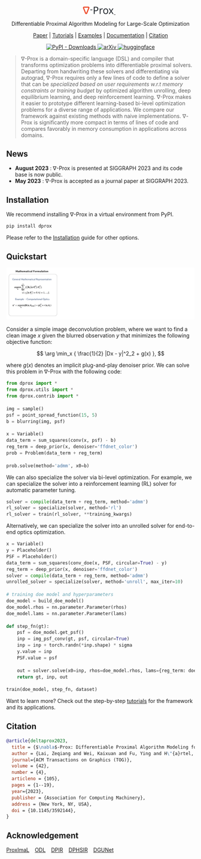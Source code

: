 <p align="center">
<a href="https://light.princeton.edu/publication/delta_prox/">
    <img src="docs/source/_static/logo.svg" alt="Delta Prox" width="16.5%">
    </a> &ensp; 
</p>


<p align="center">
Differentiable Proximal Algorithm Modeling for Large-Scale Optimization
</p>

<p align="center">
<a href="https://light.princeton.edu/publication/delta_prox/">Paper</a> |
<a href="https://github.com/princeton-computational-imaging/Delta-Prox/tree/main/notebooks">Tutorials</a> |
<a href="https://github.com/princeton-computational-imaging/Delta-Prox/tree/main/examples">Examples</a> |
<a href="https://deltaprox.readthedocs.io/en/latest/">Documentation</a> |
<a href="https://github.com/princeton-computational-imaging/Delta-Prox#citation">Citation</a> 
</p>

<p align="center">
    <a href="https://pypi.org/project/dprox/">
        <img alt="PyPI - Downloads" src="https://img.shields.io/pypi/v/dprox">
    </a>
    <a href="https://dl.acm.org/doi/abs/10.1145/3592144">
        <img alt="arXiv" src="https://img.shields.io/badge/doi-10.1145/3592144-b31b1b.svg">
    </a>
    <a href="https://huggingface.co/delta-prox">
        <img alt="huggingface" src="https://img.shields.io/badge/%F0%9F%A4%97-Hugging%20Face-blue">
    </a>

</p>


> ∇-Prox is a domain-specific language (DSL) and compiler that transforms optimization problems into differentiable proximal solvers. Departing from handwriting these solvers and differentiating via autograd, ∇-Prox requires only a few lines of code to define a solver that can be *specialized based on user requirements w.r.t memory constraints or training budget* by optimized algorithm unrolling, deep equilibrium learning, and deep reinforcement learning. ∇-Prox makes it easier to prototype different learning-based bi-level optimization problems for a diverse range of applications. We compare our framework against existing methods with naive implementations. ∇-Prox is significantly more compact in terms of lines of code and compares favorably in memory consumption in applications across domains.

## News


- **August 2023** : $\nabla$-Prox is presented at SIGGRAPH 2023 and its code base is now public.
- **May 2023** : $\nabla$-Prox is accepted as a journal paper at SIGGRAPH 2023.

## Installation

We recommend installing $\nabla$-Prox in a virtual environment from PyPI.

```bash
pip install dprox
```

Please refer to the [Installation](https://deltaprox.readthedocs.io/en/latest/started/install.html) guide for other options.

## Quickstart
![pipeline2](docs/source/_static/pipeline_dprox.gif)


Consider a simple image deconvolution problem, where we want to find a clean image $x$ given the blurred observation $y$ that minimizes the following objective function:

$$
\arg \min_x { \frac{1}{2} |Dx - y|^2_2 + g(x) },
$$

where $g(x)$ denotes an implicit plug-and-play denoiser prior. We can solve this problem in ∇-Prox with the following code: 

```python
from dprox import *
from dprox.utils import *
from dprox.contrib import *

img = sample()
psf = point_spread_function(15, 5)
b = blurring(img, psf)

x = Variable()
data_term = sum_squares(conv(x, psf) - b)
reg_term = deep_prior(x, denoiser='ffdnet_color')
prob = Problem(data_term + reg_term)

prob.solve(method='admm', x0=b)
```

We can also specialize the solver via bi-level optimization.
For example, we can specialize the solver into a reinforcement learning (RL) solver for automatic parameter tuning.

```python
solver = compile(data_term + reg_term, method='admm')
rl_solver = specialize(solver, method='rl')
rl_solver = train(rl_solver, **training_kwargs)
```

Alternatively, we can specialize the solver into an unrolled solver for end-to-end optics optimization.

```python
x = Variable()
y = Placeholder()
PSF = Placeholder()
data_term = sum_squares(conv_doe(x, PSF, circular=True) - y)
reg_term = deep_prior(x, denoiser='ffdnet_color')
solver = compile(data_term + reg_term, method='admm')
unrolled_solver = specialize(solver, method='unroll', max_iter=10)

# training doe model and hyperparameters
doe_model = build_doe_model()
doe_model.rhos = nn.parameter.Parameter(rhos)
doe_model.lams = nn.parameter.Parameter(lams)

def step_fn(gt):
    psf = doe_model.get_psf()
    inp = img_psf_conv(gt, psf, circular=True)
    inp = inp + torch.randn(*inp.shape) * sigma
    y.value = inp
    PSF.value = psf

    out = solver.solve(x0=inp, rhos=doe_model.rhos, lams={reg_term: doe_model.lams})
    return gt, inp, out
    
train(doe_model, step_fn, dataset)
```

Want to learn more? Check out the step-by-step [tutorials](https://github.com/princeton-computational-imaging/Delta-Prox/tree/main/notebooks) for the framework and its applications.

## Citation

```bibtex
@article{deltaprox2023,
  title = {$\nabla$-Prox: Differentiable Proximal Algorithm Modeling for Large-Scale Optimization},
  author = {Lai, Zeqiang and Wei, Kaixuan and Fu, Ying and H\"{a}rtel, Philipp and Heide, Felix},
  journal={ACM Transactions on Graphics (TOG)},
  volume = {42},
  number = {4},
  articleno = {105},
  pages = {1--19},
  year={2023},
  publisher = {Association for Computing Machinery},
  address = {New York, NY, USA},
  doi = {10.1145/3592144},
}
```

## Acknowledgement

[ProxImaL](https://github.com/comp-imaging/ProxImaL) &ensp; [ODL](https://github.com/odlgroup/odl) &ensp; [DPIR](https://github.com/cszn/DPIR) &ensp; [DPHSIR](https://github.com/Zeqiang-Lai/DPHSIR) &ensp; [DGUNet](https://github.com/MC-E/Deep-Generalized-Unfolding-Networks-for-Image-Restoration)
